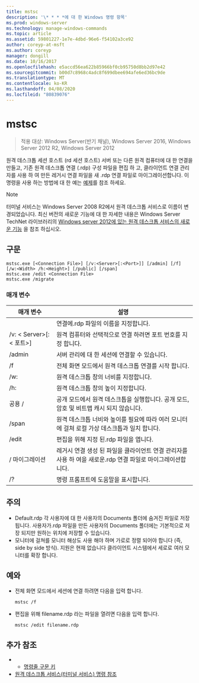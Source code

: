 ```yaml
---
title: mstsc
description: '\* * * *에 대 한 Windows 명령 항목'
ms.prod: windows-server
ms.technology: manage-windows-commands
ms.topic: article
ms.assetid: 59801227-1e7e-4dbd-96e6-f54102a3ce92
author: coreyp-at-msft
ms.author: coreyp
manager: dongill
ms.date: 10/16/2017
ms.openlocfilehash: e5accd56ea622b85966bf0cb95750d8bb2d97e42
ms.sourcegitcommit: b00d7c8968c4adc8f699dbee694afe6ed36bc9de
ms.translationtype: MT
ms.contentlocale: ko-KR
ms.lasthandoff: 04/08/2020
ms.locfileid: "80839076"
---
```

# <a name="mstsc"></a>mstsc

>적용 대상: Windows Server(반기 채널), Windows Server 2016, Windows Server 2012 R2, Windows Server 2012

원격 데스크톱 세션 호스트 (rd 세션 호스트) 서버 또는 다른 원격 컴퓨터에 대 한 연결을 만들고, 기존 원격 데스크톱 연결 (.rdp) 구성 파일을 편집 하 고, 클라이언트 연결 관리자를 사용 하 여 만든 레거시 연결 파일을 새 .rdp 연결 파일로 마이그레이션합니다.
이 명령을 사용 하는 방법에 대 한 예는 [예제](#BKMK_examples)를 참조 하세요.
> [!NOTE]
> 터미널 서비스는 Windows Server 2008 R2에서 원격 데스크톱 서비스로 이름이 변경되었습니다. 최신 버전의 새로운 기능에 대 한 자세한 내용은 Windows Server TechNet 라이브러리의 [Windows server 2012에 있는 원격 데스크톱 서비스의 새로운 기능](https://technet.microsoft.com/library/hh831527) 을 참조 하십시오.

## <a name="syntax"></a>구문
```
mstsc.exe [<Connection File>] [/v:<Server>[:<Port>]] [/admin] [/f] [/w:<Width> /h:<Height>] [/public] [/span]
mstsc.exe /edit <Connection File>
mstsc.exe /migrate
```

### <a name="parameters"></a>매개 변수

|        매개 변수        |                                                         설명                                                         |
|-------------------------|-----------------------------------------------------------------------------------------------------------------------------|
|    <Connection File>    |                                   연결에.rdp 파일의 이름을 지정합니다.                                    |
|  /v: < Server\>[: < 포트\>] |                원격 컴퓨터와 선택적으로 연결 하려면 포트 번호를 지정 합니다.                 |
|         /admin          |                                   서버 관리에 대 한 세션에 연결할 수 있습니다.                                   |
|           /f            |                                    전체 화면 모드에서 원격 데스크톱 연결를 시작 합니다.                                    |
|       /w:<Width>        |                                      원격 데스크톱 창의 너비를 지정합니다.                                      |
|       /h:<Height>       |                                     원격 데스크톱 창의 높이 지정합니다.                                      |
|         공용 /         |                  공개 모드에서 원격 데스크톱을 실행합니다. 공개 모드, 암호 및 비트맵 캐시 되지 않습니다.                  |
|          /span          | 원격 데스크톱 너비와 높이를 필요에 따라 여러 모니터에 걸쳐 로컬 가상 데스크톱과 일치 합니다. |
| /edit <Connection File> |                                         편집을 위해 지정 된.rdp 파일을 엽니다.                                          |
|        / 마이그레이션         |       레거시 연결 생성 된 파일을 클라이언트 연결 관리자를 사용 하 여을 새로운.rdp 연결 파일로 마이그레이션합니다.       |
|           /?            |                                            명령 프롬프트에 도움말을 표시합니다.                                             |

## <a name="remarks"></a>주의
-   Default.rdp 각 사용자에 대 한 사용자의 Documents 폴더에 숨겨진 파일로 저장 됩니다. 사용자가.rdp 파일을 만든 사용자의 Documents 폴더에는 기본적으로 저장 되지만 원하는 위치에 저장할 수 있습니다.
-   모니터에 걸쳐를 모니터 해상도 사용 해야 하며 가로로 정렬 되어야 합니다 (즉, side by side 방식). 지원은 현재 없습니다 클라이언트 시스템에서 세로로 여러 모니터를 확장 합니다.

## <a name="examples"></a><a name=BKMK_examples></a>예와
-   전체 화면 모드에서 세션에 연결 하려면 다음을 입력 합니다.
    ```
    mstsc /f
    ```
-   편집을 위해 filename.rdp 라는 파일을 열려면 다음을 입력 합니다.
    ```
    mstsc /edit filename.rdp
    ```

## <a name="additional-references"></a>추가 참조
-   - [명령줄 구문 키](command-line-syntax-key.md)
-   [원격 데스크톱 서비스(터미널 서비스) 명령 참조](remote-desktop-services-terminal-services-command-reference.md)
